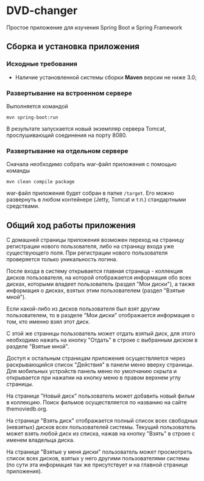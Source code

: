 # DVD-changer
Простое приложение для изучения Spring Boot и Spring Framework

## Сборка и установка приложения

### Исходные требования

* Наличие установленной системы сборки **Maven** версии не ниже 3.0;

### Развертывание на встроенном сервере

Выполняется командой

```
mvn spring-boot:run
```

В результате запускается новый экземпляр сервера Tomcat, прослушивающий соединения на порту 8080.

### Развертывание на отдельном сервере

Сначала необходимо собрать war-файл приложения с помощью команды

```
mvn clean compile package
```

war-файл приложения будет собран в папке `/target`. Его можно развернуть в любом контейнере (Jetty, Tomcat и т.п.) стандартными средствами.


## Общий ход работы приложения

С домашней страницы приложения возможен переход на страницу регистрации нового пользователя, либо на страницу входа уже существующего поля.
При регистрации нового пользователя проверяется только уникальность логина.

После входа в систему открывается главная страница - коллекция дисков пользователя, на которой отображается информация обо всех дисках,
которыми владеет пользователь (раздел "Мои диски"), а также информация о дисках, взятых этим пользователем (раздел "Взятые мной").

Если какой-либо из дисков пользователя был взят другим пользователем, то в разделе "Мои диски" отображается информация о том, кто именно взял этот диск.

С этой же страницы пользователь может отдать взятый диск, для этого необходимо нажать на кнопку "Отдать" в строке с выбранным диском в разделе "Взятые мной".

Доступ к остальным страницам приложения осуществляется через раскрывающийся список "Действия" в панели меню вверху страницы. Для мобильных устройств панель меню
по умолчанию скрыта и открывается при нажатии на кнопку меню в правом верхнем углу страницы.

На странице "Новый диск" пользователь может добавить новый фильм в коллекцию. Поиск фильмов осуществляется по названию на сайте themoviedb.org. 

На странице "Взять диск" отображается полный список всех свободных (невзятых) дисков всех пользователей системы. Текущий пользователь может взять любой диск из списка,
нажав на кнопку "Взять" в строке с именем владельца диска.

На странице "Взятые у меня диски" пользователь может просмотреть список всех дисков, взятых у него другими пользователями системы (по сути эта информация так же присутствует и на главной странице приложения).